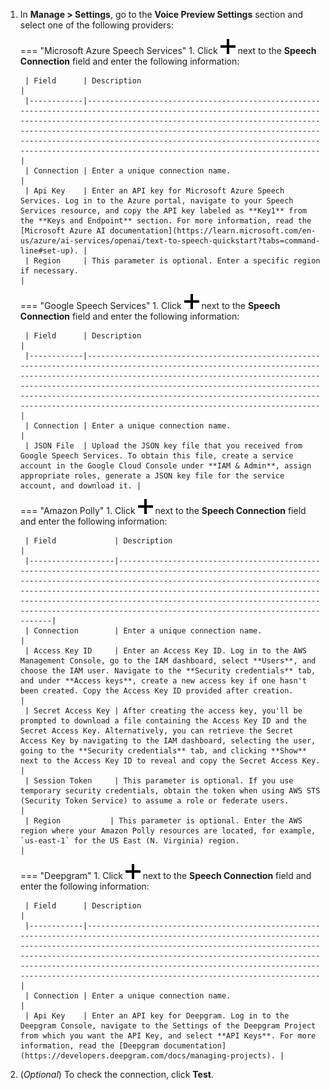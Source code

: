 1. In **Manage > Settings**, go to the **Voice Preview Settings** section and select one of the following providers:

    === "Microsoft Azure Speech Services"
        1. Click ![plus-sign](../../_assets/icons/plus-sign.svg) next to the **Speech Connection** field and enter the following information:
            
        | Field      | Description                                                                                                                                                                                                                                                                                                                                                                                       |
        |------------|---------------------------------------------------------------------------------------------------------------------------------------------------------------------------------------------------------------------------------------------------------------------------------------------------------------------------------------------------------------------------------------------------|
        | Connection | Enter a unique connection name.                                                                                                                                                                                                                                                                                                                                                                 |
        | Api Key    | Enter an API key for Microsoft Azure Speech Services. Log in to the Azure portal, navigate to your Speech Services resource, and copy the API key labeled as **Key1** from the **Keys and Endpoint** section. For more information, read the [Microsoft Azure AI documentation](https://learn.microsoft.com/en-us/azure/ai-services/openai/text-to-speech-quickstart?tabs=command-line#set-up). |
        | Region     | This parameter is optional. Enter a specific region if necessary.                                                                                                                                                                                                                                                                                                                                 |

    === "Google Speech Services"
        1. Click ![plus-sign](../../_assets/icons/plus-sign.svg) next to the **Speech Connection** field and enter the following information:

        | Field      | Description                                                                                                                                                                                                                                                                                                                                                                                       |
        |------------|---------------------------------------------------------------------------------------------------------------------------------------------------------------------------------------------------------------------------------------------------------------------------------------------------------------------------------------------------------------------------------------------------|
        | Connection | Enter a unique connection name.                                                                                                                                                                                                                                                                                                                                                                 |
        | JSON File  | Upload the JSON key file that you received from Google Speech Services. To obtain this file, create a service account in the Google Cloud Console under **IAM & Admin**, assign appropriate roles, generate a JSON key file for the service account, and download it. |
 
    === "Amazon Polly"
        1. Click ![plus-sign](../../_assets/icons/plus-sign.svg) next to the **Speech Connection** field and enter the following information:

        | Field             | Description                                                                                                                                                                                                                                                                                                                                                                                       |
        |-------------------|---------------------------------------------------------------------------------------------------------------------------------------------------------------------------------------------------------------------------------------------------------------------------------------------------------------------------------------------------------------------------------------------------|
        | Connection        | Enter a unique connection name.                                                                                                                                                                                                                                                                                                                                                                    |
        | Access Key ID     | Enter an Access Key ID. Log in to the AWS Management Console, go to the IAM dashboard, select **Users**, and choose the IAM user. Navigate to the **Security credentials** tab, and under **Access keys**, create a new access key if one hasn't been created. Copy the Access Key ID provided after creation.                                                                                         |
        | Secret Access Key | After creating the access key, you'll be prompted to download a file containing the Access Key ID and the Secret Access Key. Alternatively, you can retrieve the Secret Access Key by navigating to the IAM dashboard, selecting the user, going to the **Security credentials** tab, and clicking **Show** next to the Access Key ID to reveal and copy the Secret Access Key.                        |
        | Session Token     | This parameter is optional. If you use temporary security credentials, obtain the token when using AWS STS (Security Token Service) to assume a role or federate users.                                                                                                                                                                                                                             |
        | Region           | This parameter is optional. Enter the AWS region where your Amazon Polly resources are located, for example, `us-east-1` for the US East (N. Virginia) region.                                                                                                                                                                                                                                     |
    === "Deepgram"
        1. Click ![plus-sign](../../_assets/icons/plus-sign.svg) next to the **Speech Connection** field and enter the following information:
            
        | Field      | Description                                                                                                                                                                                                                                                                                                                                                                                       |
        |------------|---------------------------------------------------------------------------------------------------------------------------------------------------------------------------------------------------------------------------------------------------------------------------------------------------------------------------------------------------------------------------------------------------|
        | Connection | Enter a unique connection name.                                                                                                                                                                                                                                                                                                                                                                 |
        | Api Key    | Enter an API key for Deepgram. Log in to the Deepgram Console, navigate to the Settings of the Deepgram Project from which you want the API Key, and select **API Keys**. For more information, read the [Deepgram documentation](https://developers.deepgram.com/docs/managing-projects). |

3. (_Optional_) To check the connection, click **Test**.